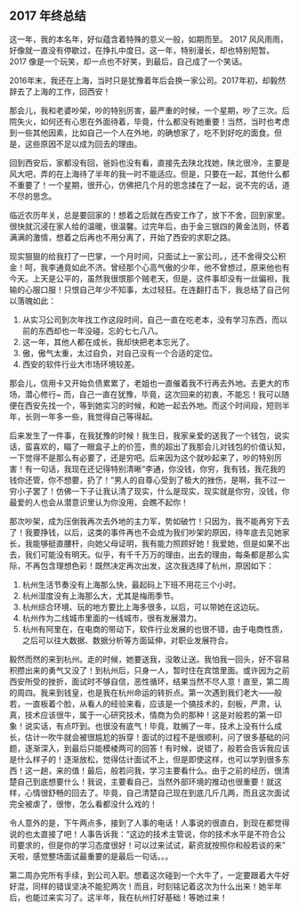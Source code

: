 ## 2017 年终总结

这一年，我的本名年，好似蕴含着特殊的意义一般，如期而至。 2017 风风雨雨，好像就一直没有停歇过，在挣扎中度日。这一年，特别漫长，却也特别短暂。2017 像是一个玩笑，却一点也不好笑，到最后，自己成了一个笑话。

2016年末，我还在上海，当时只是犹豫着年后会换一家公司。2017年初，却毅然辞去了上海的工作，回西安！

那会儿，我和老婆吵架，吵的特别厉害，最严重的时候，一个星期，吵了三次。后院失火，如何还有心思在外面待着，毕竟，什么都没有她重要！当然，当时也考虑到一些其他因素，比如自己一个人在外地，的确想家了，吃不到好吃的面食。但是，这些原因不足以成为回去的理由。

回到西安后，家都没有回，爸妈也没有看，直接先去陕北找她，陕北很冷，主要是风大吧，弄的在上海待了半年的我一时不能适应。但是，只要在一起，其他什么都不重要了！一个星期，很开心，仿佛把几个月的思念揉在了一起，说不完的话，道不尽的思念。

临近农历年关，总是要回家的！想着之后就在西安工作了，放下不舍，回到家里。很快就沉浸在家人给的温暖，很温馨。过完年后，由于金三银四的黄金法则，怀着满满的激情，想着之后再也不用分离了，开始了西安的求职之路。

现实狠狠的给我打了一巴掌，一个月时间，只面试上一家公司。，还不舍得交公积金！呵，我李通竟如此不济。曾经那个心高气傲的少年，他不曾想过，原来他也有今天。上天是公平的，虽然我很恨那个贼老天，但是，这件事却没有一丝偏袒，我输的心服口服！只恨自己年少不知事，太过轻狂。在连翻打击下，我总结了自己何以落魄如此：

1. 从实习公司到次年找工作这段时间，自己一直在吃老本，没有学习东西，而以前的东西却也一年没碰，忘的七七八八。
2. 这一年，其他人都在成长，我却快把老本忘光了。
3. 傲，傲气太重，太过自负，对自己没有一个合适的定位。
4. 西安的软件行业大市场环境较差。

那会儿，信用卡又开始负债累累了，老姐也一直催着我不行再去外地。去更大的市场，潜心修行~ 而，自己一直在犹豫，毕竟，这次回来的初衷，不能忘！我可以随便在西安先找一个，等到她实习的时候，和她一起去外地。而这个时间段，短则半年，长则一年多一些，我觉得自己等得起。

后来发生了一件事，在我犹豫的时候！我生日，我家亲爱的送我了一个钱包，说实话，蛮喜欢的，瞄了一眼盒子上的价签，贵的超出了我那会儿对钱包的价值认知，一下觉得不是那么有必要了，还是穷吧。后来因为这个就吵起来了，吵的特别厉害！有一句话，我现在还记得特别清晰“李通，你没钱，你穷，我有钱，我花我的钱你还管，你不想要，扔了！”男人的自尊心受到了极大的挫伤，是啊，我不过一穷小子罢了！仿佛一下子让我认清了现实，什么是现实，现实就是你穷，没钱，你最爱的人也会从潜意识里认为你没用，会瞧不起你！

那次吵架，成为压倒我再次去外地的主力军，势如破竹！只因为，我不能再穷下去了！我要挣钱，以后，这类的事件再也不会成为我们吵架的原因，待年底去见她家长，我能够挺直腰杆，向她父母证明，我有能力照顾好她！我爱她，但是如果不出去，我们可能没有明天。似乎，有千千万万的理由，出去的理由，每条都是那么实际，不再包含理想色彩！既然决定再次出发，这次我选择了杭州，原因如下：
1. 杭州生活节奏没有上海那么快，最起码上下班不用花三个小时。
2. 杭州湿度没有上海那么大，尤其是梅雨季节。
3. 杭州综合环境、玩的地方要比上海多很多，以后，可以带她在这边玩。
4. 杭州作为二线城市里面的一线城市，很有发展潜力。
5. 杭州有阿里在，在电商的带动下，软件行业发展的也很不错，由于电商性质，之后可以往大数据、数据分析等方面延伸，对职业发展符合。

毅然而然的来到杭州。走的时候，她要送我，没敢让送。我怕我一回头，好不容易积攒出来的勇气又没了！到杭州后，只身一人，暂时住在宾馆里面。或许因为之前西安所受的挫折，面试时不够自信，恶性循环，结果当然不尽人意！直至，第二周的周四。我来到钱皇，也是我在杭州命运的转折点。第一次遇到我们老大——般若，一直板着个脸，从看人的经验来看，应该是一个搞技术的，刻板，严肃，认真，技术应该很牛，属于一心研究技术，情商为负的那种！这是对般若的第一印象！说实话，有点吓到。也很没有底气！毕竟，耽搁了一年，技术上没有什么成长，估计一吹牛就会被很尴尬的拆穿！面试的过程不是很顺利，问了很多基础的问题，逐渐深入，到最后只能模棱两可的回答！有时候，说错了，般若会告诉我应该是什么样子的！逐渐放松，觉得估计面试不上，但是即使这样，也可以学到很多东西！这一趟，来的值！最后，般若问我，学习主要看什么。由于之前的经历，很清楚自己到底想要什么！我说，主要看自己，当然外部环境的推动也很重要！就这样，心情很舒畅的回去了。毕竟，自己清楚自己现在到底几斤几两，而且这次面试完全被虐了，很惨，怎么看都没什么戏的！

令人意外的是，下午两点多，接到了人事的电话！人事说的很直白，到现在都觉得说的也太直接了吧！人事告诉我：“这边的技术主管说，你的技术水平是不符合公司要求的，但是你的学习态度很好！可以过来试试，薪资就按照你和般若谈的来” 天啦，感觉整场面试最重要的是最后一句话。。。

第二周办完所有手续，到公司入职。想着这次碰到一个大牛了，一定要跟着大牛好好混，同样的错误坚决不能犯两次！而且，时刻铭记着这次为什么出来！她半年后，也能过来实习了。这半年，我在杭州打好基础！等她过来！

